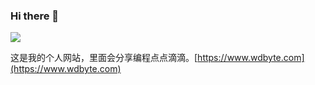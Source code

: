 ### Hi there 👋

![](https://github-readme-stats.vercel.app/api?username=niumoo&show_icons=true&theme=Gradient)

这是我的个人网站，里面会分享编程点点滴滴。[https://www.wdbyte.com](https://www.wdbyte.com)
